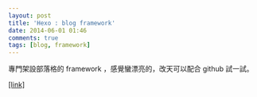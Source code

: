 ```yaml
---
layout: post
title: 'Hexo : blog framework'
date: 2014-06-01 01:46
comments: true
tags: [blog, framework]
---
```

專門架設部落格的 framework ，感覺蠻漂亮的，改天可以配合 github 試一試。

[[link]](https://github.com/tommy351/hexo/wiki)